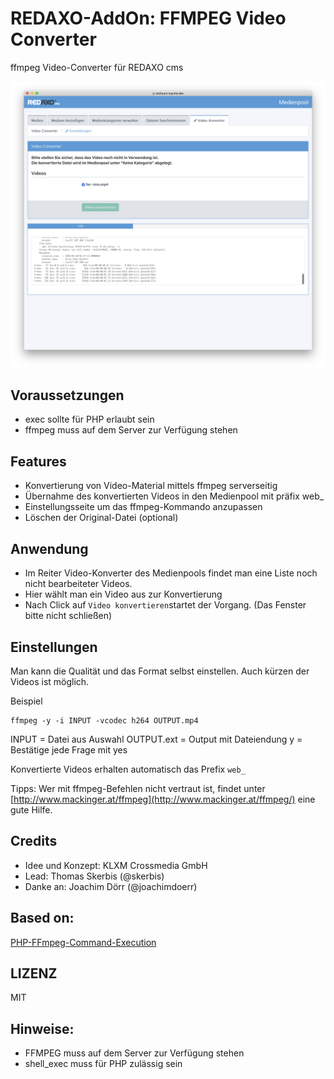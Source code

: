# REDAXO-AddOn: FFMPEG Video Converter

ffmpeg Video-Converter für REDAXO cms 

![Screenshot](https://github.com/FriendsOfREDAXO/ffmpeg/blob/assets/shot.png?raw=true)

## Voraussetzungen
- exec sollte für PHP erlaubt sein
- ffmpeg muss auf dem Server zur Verfügung stehen

## Features
- Konvertierung von Video-Material mittels ffmpeg serverseitig
- Übernahme des konvertierten Videos in den Medienpool mit präfix web_
- Einstellungsseite um das ffmpeg-Kommando anzupassen 
- Löschen der Original-Datei (optional) 

## Anwendung

- Im Reiter Video-Konverter des Medienpools findet man eine Liste noch nicht bearbeiteter Videos. 
- Hier wählt man ein Video aus zur Konvertierung
- Nach Click auf `Video konvertieren`startet der Vorgang. (Das Fenster bitte nicht schließen) 

## Einstellungen

Man kann die Qualität und das Format selbst einstellen. Auch kürzen der Videos ist möglich. 

Beispiel 
```
ffmpeg -y -i INPUT -vcodec h264 OUTPUT.mp4
```
INPUT = Datei aus Auswahl 
OUTPUT.ext = Output mit Dateiendung
y = Bestätige jede Frage mit yes

Konvertierte Videos erhalten automatisch das Prefix `web_`

Tipps: Wer mit ffmpeg-Befehlen nicht vertraut ist, findet unter [http://www.mackinger.at/ffmpeg](http://www.mackinger.at/ffmpeg/) eine gute Hilfe. 


## Credits 
- Idee und Konzept: KLXM Crossmedia GmbH 
- Lead: Thomas Skerbis (@skerbis)
- Danke an: Joachim Dörr (@joachimdoerr)

## Based on: 
[PHP-FFmpeg-Command-Execution](https://github.com/Pedroxam/PHP-FFmpeg-Command-Execution)


## LIZENZ 
MIT 

## Hinweise: 
- FFMPEG muss auf dem Server zur Verfügung stehen 
- shell_exec muss für PHP zulässig sein 

